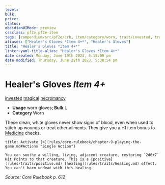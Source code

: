 ```yaml
---
level:
bulk:
price:
status:
obsidianUIMode: preview
cssclass: pf2e,pf2e-item
tags: [compendium/src/pf2e/crb, item/category/worn, trait/invested, trait/magical, trait/necromancy]
aliases: ["Healer's Gloves *Item 4+*", "Healer's Gloves"]
title: "Healer's Gloves *Item 4+*"
linter-yaml-title-alias: "Healer's Gloves *Item 4+*"
date created: Monday, June 19th 2023, 5:15:09 pm
date modified: Thursday, June 29th 2023, 5:30:54 pm
---
```


# Healer's Gloves *Item 4+*

[invested](rules/traits/invested.md) [magical](rules/traits/magical.md) [necromancy](rules/traits/necromancy.md)  

- **Usage** worn gloves; **Bulk** L
- **Category** Worn

These clean, white gloves never show signs of blood, even when used to stitch up wounds or treat other ailments. They give you a +1 item bonus to [Medicine](compendium/skills.md#Medicine) checks.

```ad-embed-ability
title: Activate [>](rules/core-rulebook/chapter-9-playing-the-game.md#Actions "Single Action")

You can soothe a willing, living, adjacent creature, restoring `2d6+7` Hit Points to that creature. This is a [positive](rules/traits/positive.md) [healing](rules/traits/healing.md) effect. You can't harm undead with this healing.
```

*Source: Core Rulebook p. 612*
